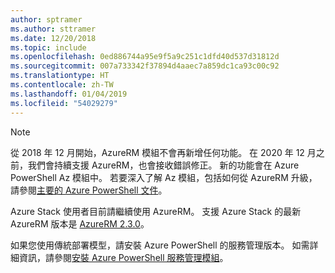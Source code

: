 ```yaml
---
author: sptramer
ms.author: sttramer
ms.date: 12/20/2018
ms.topic: include
ms.openlocfilehash: 0ed886744a95e9f5a9c251c1dfd40d537d31812d
ms.sourcegitcommit: 007a733342f37894d4aaec7a859dc1ca93c00c92
ms.translationtype: HT
ms.contentlocale: zh-TW
ms.lasthandoff: 01/04/2019
ms.locfileid: "54029279"
---
```

> [!NOTE]
> 
> 從 2018 年 12 月開始，AzureRM 模組不會再新增任何功能。 在 2020 年 12 月之前，我們會持續支援 AzureRM，也會接收錯誤修正。 新的功能會在 Azure PowerShell Az 模組中。 若要深入了解 Az 模組，包括如何從 AzureRM 升級，請參閱[主要的 Azure PowerShell 文件](/powershell/azure)。
>
> Azure Stack 使用者目前請繼續使用 AzureRM。 支援 Azure Stack 的最新 AzureRM 版本是 [AzureRM 2.3.0](/powershell/azure/azurerm?view=azurermps-2.3.0)。
>
> 如果您使用傳統部署模型，請安裝 Azure PowerShell 的服務管理版本。
> 如需詳細資訊，請參閱[安裝 Azure PowerShell 服務管理模組](/powershell/azure/servicemanagement/install-azure-ps)。
